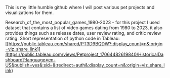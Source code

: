 This is my little humble github where I will post various pet projects and visualizations for them.

Research_of_the_most_popular_games_1980-2023 - for this project I used dataset that contains a list of video games dating from 1980 to 2023, 
it also provides things such as release dates, user review rating, and critic review rating.
Short representation of python code in Tableau: [[https://public.tableau.com/shared/PT3D9BQDW?:display_count=n&:origin=viz_share_link]](https://public.tableau.com/views/Petproject_17064482619840/HistoricalDashboard?:language=en-US&publish=yes&:sid=&:redirect=auth&:display_count=n&:origin=viz_share_link)

